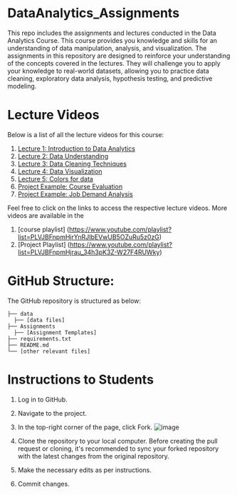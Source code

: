 # DataAnalytics_Assignments

This repo includes the assignments and lectures conducted in the Data Analytics Course. This course provides you knowledge and skills for an understanding of data manipulation, analysis, and visualization. The assignments in this repository are designed to reinforce your understanding of the concepts covered in the lectures. They will challenge you to apply your knowledge to real-world datasets, allowing you to practice data cleaning, exploratory data analysis, hypothesis testing, and predictive modeling. 

# Lecture Videos

Below is a list of all the lecture videos for this course:

1. [Lecture 1: Introduction to Data Analytics](https://youtu.be/HwEGNYqU8G0)
2. [Lecture 2: Data Understanding](https://youtu.be/WJbAhirOIig)
3. [Lecture 3: Data Cleaning Techniques](https://youtu.be/tXumQ1rBgbc)
4. [Lecture 4: Data Visualization](https://youtu.be/dTNePAQhYic)
5. [Lecture 5: Colors for data](https://youtu.be/e7JiUoaDWMQ)
6. [Project Example: Course Evaluation](https://youtu.be/AmBy3jgO-pg)
7. [Project Example: Job Demand Analysis](https://youtu.be/GixSk0kZi1c)

Feel free to click on the links to access the respective lecture videos.
More videos are available in the 
1. [course playlist] (https://www.youtube.com/playlist?list=PLVJBFnpmHjrYnRJIbEVwUB5OZuRu5z0zG)
2. [Project Playlist] (https://www.youtube.com/playlist?list=PLVJBFnpmHjrau_34h3pK3Z-W27F4RUWky)


# GitHub Structure:
The GitHub repository is structured as below:
```
├── data
  ├── [data files]   
├── Assignments
  ├── [Assignment Templates] 
├── requirements.txt
├── README.md
└── [other relevant files]
```
# Instructions to Students

1) Log in to GitHub.
2) Navigate to the project.
3) In the top-right corner of the page, click Fork.
![image](https://github.com/myothida/DataAnalytics_Assignments/assets/88795729/e226ec2b-ffcf-4c5d-946f-6e1a63150953)

5) Clone the repository to your local computer. Before creating the pull request or cloning, it's recommended to sync your forked repository with the latest changes from the original repository.
7) Make the necessary edits as per instructions.  
8) Commit changes.


